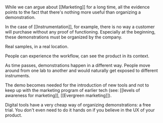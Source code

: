 While we can argue about [[Marketing]] for a long time, all the evidence points to the fact that there's nothing more useful than organizing a demonstration. 

In the case of [[Instrumentation]], for example, there is no way a customer will purchase without any proof of functioning. Especially at the beginning, these demonstrations must be organized by the company. 

Real samples, in a real location. 

People can experience the workflow, can see the product in its context. 

As time passes, demonstrations happen in a different way. People move around from one lab to another and would naturally get exposed to different instruments. 

The demo becomes needed for the introduction of new tools and not to keep up with the marketing program of earlier tech (see: [[levels of awareness for marketing]], [[Evergreen marketing]]). 

Digital tools have a very cheap way of organizing demonstrations: a free trial. You don't even need to do it hands on if you believe in the UX of your product. 